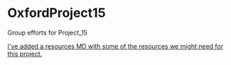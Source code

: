 # OxfordProject15
Group efforts for Project_15

[I've added a resources MD with some of the resources we might need for this project.](/resources/resources.md) 
